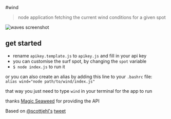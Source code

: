 #wind
> node application fetching the current wind conditions for a given spot

![waves screenshot](https://cldup.com/NP9QIac7mN.png)
## get started
* rename `apikey.template.js` to `apikey.js` and fill in your api key
* you can customise the surf spot, by changing the `spot` variable
* `$ node index.js` to run it

or you can also create an alias by adding this line to your `.bashrc` file:    
`alias wind="node path/to/wind/index.js"`    

that way you just need to type `wind` in your terminal for the app to run

thanks [Magic Seaweed](http://magicseaweed.com/) for providing the API

Based on [@scottjehl's](https://twitter.com/scottjehl) [tweet](https://twitter.com/scottjehl/status/443789925423386624)
